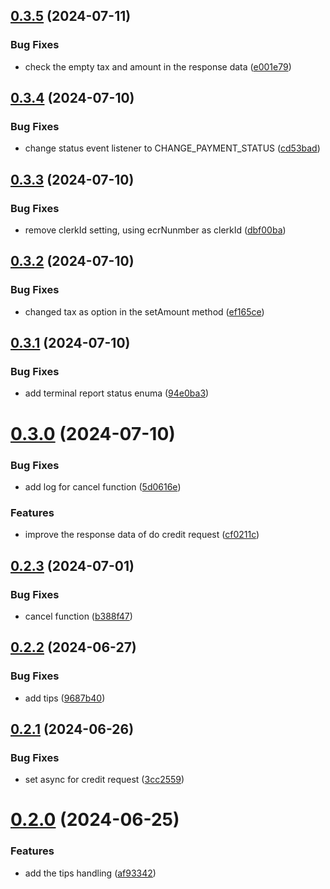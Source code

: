 

## [0.3.5](https://github.com/rotenderco/react-native-poslink/compare/v0.3.4...v0.3.5) (2024-07-11)


### Bug Fixes

* check the empty tax and amount in the response data ([e001e79](https://github.com/rotenderco/react-native-poslink/commit/e001e79eec3f2a2d9a5bd68cd8d79a2cca76659c))

## [0.3.4](https://github.com/rotenderco/react-native-poslink/compare/v0.3.3...v0.3.4) (2024-07-10)


### Bug Fixes

* change status event listener to CHANGE_PAYMENT_STATUS ([cd53bad](https://github.com/rotenderco/react-native-poslink/commit/cd53bad3bc32452c570ab3fd2b4b7b2197e7eee5))

## [0.3.3](https://github.com/rotenderco/react-native-poslink/compare/v0.3.2...v0.3.3) (2024-07-10)


### Bug Fixes

* remove clerkId setting, using ecrNunmber as clerkId ([dbf00ba](https://github.com/rotenderco/react-native-poslink/commit/dbf00ba30ad5a90e909d1db1a408a11c72404309))

## [0.3.2](https://github.com/rotenderco/react-native-poslink/compare/v0.3.1...v0.3.2) (2024-07-10)


### Bug Fixes

* changed tax as option in the setAmount method ([ef165ce](https://github.com/rotenderco/react-native-poslink/commit/ef165ce4e78cb14b6e28b39f40e045dab9f7b072))

## [0.3.1](https://github.com/rotenderco/react-native-poslink/compare/v0.3.0...v0.3.1) (2024-07-10)


### Bug Fixes

* add terminal report status enuma ([94e0ba3](https://github.com/rotenderco/react-native-poslink/commit/94e0ba3aa3e968624e121292d4f95d2cd24c595e))

# [0.3.0](https://github.com/rotenderco/react-native-poslink/compare/v0.2.3...v0.3.0) (2024-07-10)


### Bug Fixes

* add log for cancel function ([5d0616e](https://github.com/rotenderco/react-native-poslink/commit/5d0616e32c05a7dd487996d808f2f71ae848436d))


### Features

* improve the response data of do credit request ([cf0211c](https://github.com/rotenderco/react-native-poslink/commit/cf0211c94ae1401f141f69c71f2ad46d9c95ed09))

## [0.2.3](https://github.com/rotenderco/react-native-poslink/compare/v0.2.2...v0.2.3) (2024-07-01)


### Bug Fixes

* cancel function ([b388f47](https://github.com/rotenderco/react-native-poslink/commit/b388f47791d28fde99d72269e97cacfccdad6ced))

## [0.2.2](https://github.com/rotenderco/react-native-poslink/compare/v0.2.1...v0.2.2) (2024-06-27)


### Bug Fixes

* add tips ([9687b40](https://github.com/rotenderco/react-native-poslink/commit/9687b405b9a2f11a1dc2f784d5cdcf6cb561690b))

## [0.2.1](https://github.com/rotenderco/react-native-poslink/compare/v0.2.0...v0.2.1) (2024-06-26)


### Bug Fixes

* set async for credit request ([3cc2559](https://github.com/rotenderco/react-native-poslink/commit/3cc25592e57f90c379a8a1db5a4eedc87ca35349))

# [0.2.0](https://github.com/rotenderco/react-native-poslink/compare/v0.1.0...v0.2.0) (2024-06-25)


### Features

* add the tips handling ([af93342](https://github.com/rotenderco/react-native-poslink/commit/af933424ef9878a3e87b710468b9b94f58d5a744))
